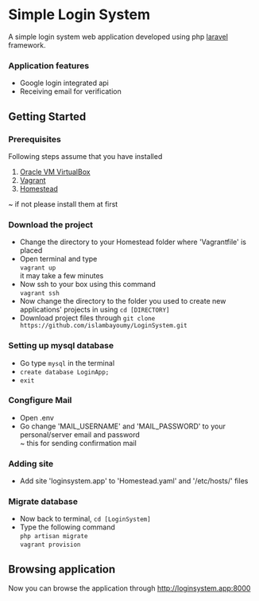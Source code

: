 # Simple Login System
A simple login system web application developed using php [laravel](https://laravel.com) framework.

### Application features
* Google login integrated api
* Receiving email for verification

## Getting Started

### Prerequisites
Following steps assume that you have installed  
1. [Oracle VM VirtualBox](https://www.virtualbox.org)  
2. [Vagrant](https://www.vagrantup.com)  
3. [Homestead](https://laravel.com/docs/5.4/homestead)

~ if not please install them at first

### Download the project
- Change the directory to your Homestead folder where 'Vagrantfile' is placed
- Open terminal and type   
`vagrant up`    
it may take a few minutes
- Now ssh to your box using this command   
`vagrant ssh`
- Now change the directory to the folder you used to create new applications' projects in using `cd [DIRECTORY]`
- Download project files through
`git clone https://github.com/islambayoumy/LoginSystem.git`

### Setting up mysql database
- Go type `mysql` in the terminal
- `create database LoginApp;`
- `exit`

### Congfigure Mail
- Open .env
- Go change 'MAIL_USERNAME' and 'MAIL_PASSWORD' to your personal/server email and password    
~ this for sending confirmation mail

### Adding site
- Add site 'loginsystem.app' to 'Homestead.yaml' and '/etc/hosts/' files

### Migrate database
- Now back to terminal, `cd [LoginSystem]`
- Type the following command    
`php artisan migrate`    
`vagrant provision`

## Browsing application
Now you can browse the application through http://loginsystem.app:8000
